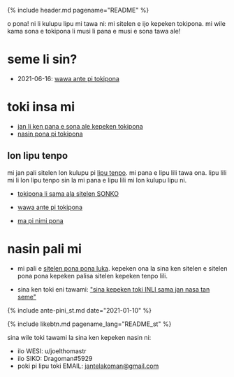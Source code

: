 {% include header.md pagename="README" %}



<span class="st">o pona! ni li kulupu lipu mi tawa ni: mi sitelen e ijo kepeken tokipona. mi wile kama sona e tokipona li musi li pana e musi e sona tawa ale!</span>

# <span class="st">seme li sin?</span>

- <span class="st"><span class="stdef">2021-06-16</span>: [wawa ante pi tokipona](https://joelthomastr.github.io/tokipona/wawa-pi-toki-pona_st)</span>

# <span class="st">toki insa mi</span>

- <span class="st">[jan li ken pana e sona ale kepeken tokipona](https://joelthomastr.github.io/tokipona/pana-sona-ale_st)</span>
- <span class="st">[nasin pona pi tokipona](https://joelthomastr.github.io/tokipona/nasin-pona-pi-toki-pona_st)</span>

## <span class="st">lon lipu tenpo</span>

<span class="st">mi jan pali sitelen lon kulupu pi [lipu tenpo](https://liputenpo.org/). mi pana e lipu lili tawa ona. lipu lili mi li lon lipu tenpo sin la mi pana e lipu lili mi lon kulupu lipu ni.</span>

- <span class="st">[tokipona li sama ala sitelen SONKO](https://joelthomastr.github.io/tokipona/sitelen-sonko_st)</span>
- <span class="st">[wawa ante pi tokipona](https://joelthomastr.github.io/tokipona/wawa-pi-toki-pona_st)</span>


- <span class="st">[ma pi nimi pona](https://joelthomastr.github.io/tokipona/ma-pi-nimi-pona-1_st)</span>

# <span class="st">nasin pali mi</span>

- <span class="st">mi pali e [sitelen pona pona luka](https://joelthomastr.github.io/tokipona/sitelen-pona-pona-luka_st). kepeken ona la sina ken sitelen e sitelen pona pona kepeken palisa sitelen kepeken tenpo lili.</span>

- <span class="st">sina ken toki eni tawami:  ["sina kepeken toki INLI sama jan nasa tan seme"](https://joelthomastr.github.io/tokipona/kepeken-pi-toki-inli_st)</span>

{% include ante-pini_st.md date="2021-01-10" %}

{% include likebtn.md pagename_lang="README_st" %}

<span class="st">sina wile toki tawami la sina ken kepeken nasin ni:</span>
- <span class="st">ilo WESI: <span class="stdef">u/joelthomastr</span></span>
- <span class="st">ilo SIKO: <span class="stdef">Dragoman#5929</span></span>
- <span class="st">poki pi lipu toki EMAIL: <span class="stdef">jantelakoman@gmail.com</span></span>
